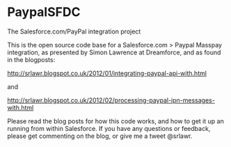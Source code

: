 PaypalSFDC
==========

The Salesforce.com/PayPal integration project

This is the open source code base for a Salesforce.com > Paypal Masspay integration, as presented by Simon Lawrence at Dreamforce, and as found in the blogposts:

http://srlawr.blogspot.co.uk/2012/01/integrating-paypal-api-with.html

and

http://srlawr.blogspot.co.uk/2012/02/processing-paypal-ipn-messages-with.html

Please read the blog posts for how this code works, and how to get it up an running from within Salesforce. If you have any questions or feedback, please get commenting on the blog, or give me a tweet @srlawr.
